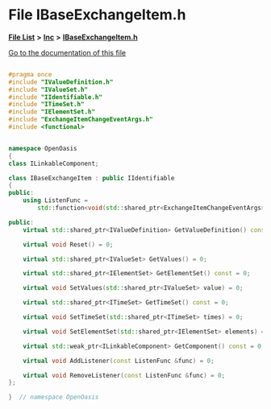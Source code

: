 

# File IBaseExchangeItem.h

[**File List**](files.md) **>** [**Inc**](dir_e48a3e9a07fc2444cdac51c67822643f.md) **>** [**IBaseExchangeItem.h**](_i_base_exchange_item_8h.md)

[Go to the documentation of this file](_i_base_exchange_item_8h.md)


```C++

#pragma once
#include "IValueDefinition.h"
#include "IValueSet.h"
#include "IIdentifiable.h"
#include "ITimeSet.h"
#include "IElementSet.h"
#include "ExchangeItemChangeEventArgs.h"
#include <functional>


namespace OpenOasis
{
class ILinkableComponent;

class IBaseExchangeItem : public IIdentifiable
{
public:
    using ListenFunc =
        std::function<void(std::shared_ptr<ExchangeItemChangeEventArgs>)>;

public:
    virtual std::shared_ptr<IValueDefinition> GetValueDefinition() const = 0;

    virtual void Reset() = 0;

    virtual std::shared_ptr<IValueSet> GetValues() = 0;

    virtual std::shared_ptr<IElementSet> GetElementSet() const = 0;

    virtual void SetValues(std::shared_ptr<IValueSet> value) = 0;

    virtual std::shared_ptr<ITimeSet> GetTimeSet() const = 0;

    virtual void SetTimeSet(std::shared_ptr<ITimeSet> times) = 0;

    virtual void SetElementSet(std::shared_ptr<IElementSet> elements) = 0;

    virtual std::weak_ptr<ILinkableComponent> GetComponent() const = 0;

    virtual void AddListener(const ListenFunc &func) = 0;

    virtual void RemoveListener(const ListenFunc &func) = 0;
};

}  // namespace OpenOasis
```


